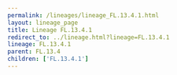 ```yaml
---
permalink: /lineages/lineage_FL.13.4.1.html
layout: lineage_page
title: Lineage FL.13.4.1
redirect_to: ../lineage.html?lineage=FL.13.4.1
lineage: FL.13.4.1
parent: FL.13.4
children: ['FL.13.4.1']
---
```

